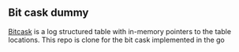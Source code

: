 ## Bit cask dummy
[Bitcask]([url](https://en.wikipedia.org/wiki/Bitcask)) is a log structured table with in-memory pointers to the table locations. This repo is clone for the bit cask implemented in the go

